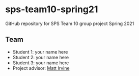 # sps-team10-spring21
GitHub repository for SPS Team 10 group project Spring 2021

## Team
* Student 1: your name here
* Student 2: your name here
* Student 3: your name here
* Project advisor: [Matt Irvine](https://github.com/MattIrv)